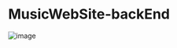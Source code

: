 # MusicWebSite-backEnd
![image](https://user-images.githubusercontent.com/106571949/216736330-99621955-8fac-4f16-91e9-a10870690b04.png)

